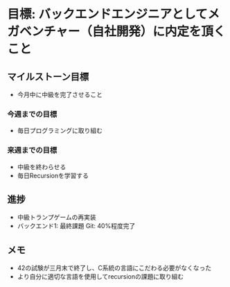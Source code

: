 # 目標: バックエンドエンジニアとしてメガベンチャー（自社開発）に内定を頂くこと

## マイルストーン目標
- 今月中に中級を完了させること

### 今週までの目標
- 毎日プログラミングに取り組む

### 来週までの目標
- 中級を終わらせる
- 毎日Recursionを学習する

## 進捗
- 中級トランプゲームの再実装
- バックエンド1: 最終課題 Git: 40%程度完了

## メモ
- 42の試験が三月末で終了し、C系統の言語にこだわる必要がなくなった
- より自分に適切な言語を使用してrecursionの課題に取り組む

